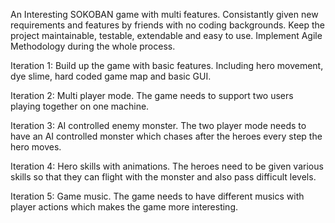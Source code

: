 An Interesting SOKOBAN game with multi features.
Consistantly given new requirements and features by friends with no coding backgrounds.
Keep the project maintainable, testable, extendable and easy to use.
Implement Agile Methodology during the whole process.

Iteration 1:
Build up the game with basic features. Including hero movement, dye slime, hard coded game map and basic GUI.

Iteration 2:
Multi player mode. The game needs to support two users playing together on one machine.

Iteration 3:
AI controlled enemy monster. The two player mode needs to have an AI controlled monster which chases after the heroes every step the hero moves.

Iteration 4:
Hero skills with animations. The heroes need to be given various skills so that they can flight with the monster and also pass difficult levels.

Iteration 5:
Game music. The game needs to have different musics with player actions which makes the game more interesting. 
